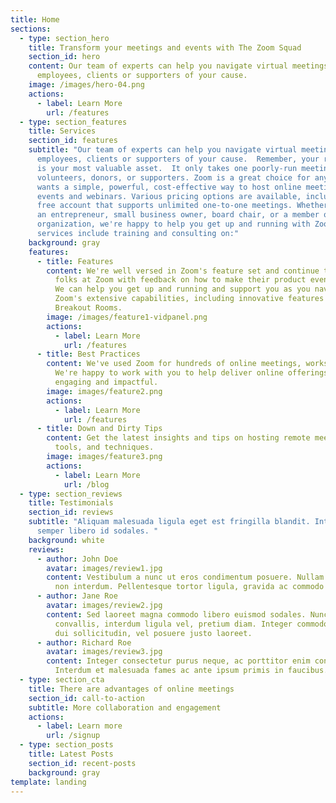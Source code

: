 ```yaml
---
title: Home
sections:
  - type: section_hero
    title: Transform your meetings and events with The Zoom Squad
    section_id: hero
    content: Our team of experts can help you navigate virtual meetings for your
      employees, clients or supporters of your cause.
    image: /images/hero-04.png
    actions:
      - label: Learn More
        url: /features
  - type: section_features
    title: Services
    section_id: features
    subtitle: "Our team of experts can help you navigate virtual meetings for your
      employees, clients or supporters of your cause.  Remember, your reputation
      is your most valuable asset.  It only takes one poorly-run meeting to lose
      volunteers, donors, or supporters. Zoom is a great choice for anyone who
      wants a simple, powerful, cost-effective way to host online meetings,
      events and webinars. Various pricing options are available, including a
      free account that supports unlimited one-to-one meetings. Whether you're
      an entrepreneur, small business owner, board chair, or a member of a large
      organization, we're happy to help you get up and running with Zoom. Our
      services include training and consulting on:"
    background: gray
    features:
      - title: Features
        content: We're well versed in Zoom's feature set and continue to provide the
          folks at Zoom with feedback on how to make their product even better.
          We can help you get up and running and support you as you navigate
          Zoom's extensive capabilities, including innovative features such as
          Breakout Rooms.
        image: /images/feature1-vidpanel.png
        actions:
          - label: Learn More
            url: /features
      - title: Best Practices
        content: We've used Zoom for hundreds of online meetings, workshops and courses.
          We're happy to work with you to help deliver online offerings that are
          engaging and impactful.
        image: images/feature2.png
        actions:
          - label: Learn More
            url: /features
      - title: Down and Dirty Tips
        content: Get the latest insights and tips on hosting remote meetings with Zoom,
          tools, and techniques.
        image: images/feature3.png
        actions:
          - label: Learn More
            url: /blog
  - type: section_reviews
    title: Testimonials
    section_id: reviews
    subtitle: "Aliquam malesuada ligula eget est fringilla blandit. Integer finibus
      semper libero id sodales. "
    background: white
    reviews:
      - author: John Doe
        avatar: images/review1.jpg
        content: Vestibulum a nunc ut eros condimentum posuere. Nullam dapibus quis nunc
          non interdum. Pellentesque tortor ligula, gravida ac commodo eu.
      - author: Jane Roe
        avatar: images/review2.jpg
        content: Sed laoreet magna commodo libero euismod sodales. Nunc ac libero
          convallis, interdum ligula vel, pretium diam. Integer commodo sem at
          dui sollicitudin, vel posuere justo laoreet.
      - author: Richard Roe
        avatar: images/review3.jpg
        content: Integer consectetur purus neque, ac porttitor enim convallis vitae.
          Interdum et malesuada fames ac ante ipsum primis in faucibus.
  - type: section_cta
    title: There are advantages of online meetings
    section_id: call-to-action
    subtitle: More collaboration and engagement
    actions:
      - label: Learn more
        url: /signup
  - type: section_posts
    title: Latest Posts
    section_id: recent-posts
    background: gray
template: landing
---
```

